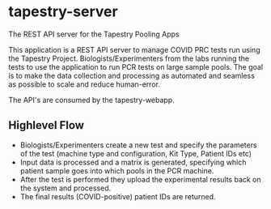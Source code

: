 # tapestry-server
The REST API server for the Tapestry Pooling Apps

This application is a REST API server to manage COVID PRC tests run using the Tapestry Project. Biologists/Experimenters from the labs running the tests to use the application to run PCR tests on large sample pools. The goal is to make the data collection and processing as automated and seamless as possible to scale and reduce human-error. 

The API's are consumed by the tapestry-webapp. 

## Highlevel Flow
- Biologists/Experimenters create a new test and specify the parameters of the test (machine type and configuration, Kit Type, Patient IDs etc) 
- Input data is processed and a matrix is generated, specifying which patient sample goes into which pools in the PCR machine. 
- After the test is performed they upload the experimental results back on the system and processed. 
- The final results (COVID-positive) patient IDs are returned.


